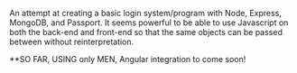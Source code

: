 An attempt at creating a basic login system/program with Node, Express, MongoDB, and Passport. It seems powerful to be able to use Javascript on both the back-end and front-end so that the same objects can be passed between without reinterpretation.

**SO FAR, USING only MEN, Angular integration to come soon!
